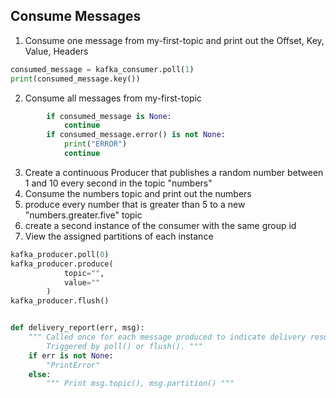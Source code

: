 ## Consume Messages
1. Consume one message from my-first-topic and print out the Offset, Key, Value, Headers
```python
consumed_message = kafka_consumer.poll(1)
print(consumed_message.key())
```
2. Consume all messages from my-first-topic
```python
        if consumed_message is None:
            continue
        if consumed_message.error() is not None:
            print("ERROR")
            continue
```
3. Create a continuous Producer that publishes a random number between 1 and 10 every second in the topic "numbers"
4. Consume the numbers topic and print out the numbers
5. produce every number that is greater than 5 to a new "numbers.greater.five" topic 
6. create a second instance of the consumer with the same group id
7. View the assigned partitions of each instance

```python
kafka_producer.poll(0)
kafka_producer.produce(
            topic="",
            value=""
        )
kafka_producer.flush()


def delivery_report(err, msg):
    """ Called once for each message produced to indicate delivery result.
        Triggered by poll() or flush(). """
    if err is not None:
        "PrintError"
    else:
        """ Print msg.topic(), msg.partition() """
```